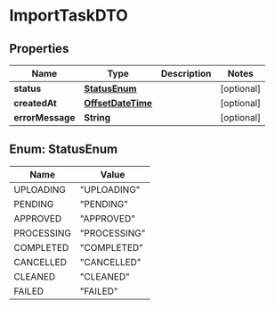 # ImportTaskDTO

## Properties
Name | Type | Description | Notes
------------ | ------------- | ------------- | -------------
**status** | [**StatusEnum**](#StatusEnum) |  |  [optional]
**createdAt** | [**OffsetDateTime**](OffsetDateTime.md) |  |  [optional]
**errorMessage** | **String** |  |  [optional]

<a name="StatusEnum"></a>
## Enum: StatusEnum
Name | Value
---- | -----
UPLOADING | &quot;UPLOADING&quot;
PENDING | &quot;PENDING&quot;
APPROVED | &quot;APPROVED&quot;
PROCESSING | &quot;PROCESSING&quot;
COMPLETED | &quot;COMPLETED&quot;
CANCELLED | &quot;CANCELLED&quot;
CLEANED | &quot;CLEANED&quot;
FAILED | &quot;FAILED&quot;
